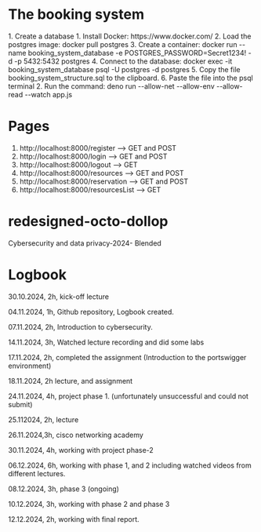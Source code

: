 <h1>The booking system</h1>
1. Create a database
    1. Install Docker: https://www.docker.com/
    2. Load the postgres image: docker pull postgres
    3. Create a container: docker run --name booking_system_database -e POSTGRES_PASSWORD=Secret1234! -d -p 5432:5432 postgres
    4. Connect to the database: docker exec -it booking_system_database psql -U postgres -d postgres
    5. Copy the file booking_system_structure.sql to the clipboard.
    6. Paste the file into the psql terminal
2. Run the command: deno run --allow-net --allow-env --allow-read --watch app.js

# Pages
1. http://localhost:8000/register --> GET and POST
2. http://localhost:8000/login --> GET and POST
3. http://localhost:8000/logout --> GET
4. http://localhost:8000/resources --> GET and POST
5. http://localhost:8000/reservation --> GET and POST
6. http://localhost:8000/resourcesList --> GET

# redesigned-octo-dollop
Cybersecurity and data privacy-2024- Blended
# Logbook

30.10.2024, 2h, kick-off lecture

04.11.2024, 1h, Github repository, Logbook created.

07.11.2024, 2h, Introduction to cybersecurity.

14.11.2024, 3h, Watched lecture recording and did some labs

17.11.2024, 2h, completed the assignment (Introduction to the portswigger environment)

18.11.2024, 2h lecture, and assignment

24.11.2024, 4h, project phase 1. (unfortunately unsuccessful and could not submit)

25.112024, 2h, lecture

26.11.2024,3h, cisco networking academy

30.11.2024, 4h, working with project phase-2

06.12.2024, 6h, working with phase 1, and 2 including watched videos from different lectures.

08.12.2024, 3h, phase 3 (ongoing)

10.12.2024, 3h, working with phase 2 and phase 3

12.12.2024, 2h, working with final report.


